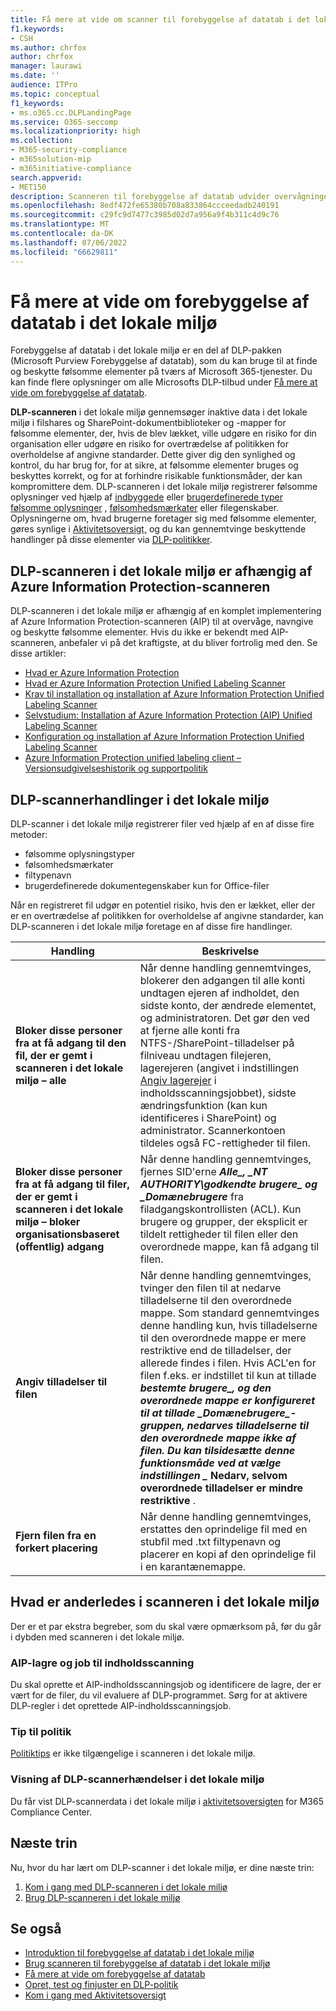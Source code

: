 ```yaml
---
title: Få mere at vide om scanner til forebyggelse af datatab i det lokale miljø
f1.keywords:
- CSH
ms.author: chrfox
author: chrfox
manager: laurawi
ms.date: ''
audience: ITPro
ms.topic: conceptual
f1_keywords:
- ms.o365.cc.DLPLandingPage
ms.service: O365-seccomp
ms.localizationpriority: high
ms.collection:
- M365-security-compliance
- m365solution-mip
- m365initiative-compliance
search.appverid:
- MET150
description: Scanneren til forebyggelse af datatab udvider overvågningen af filaktiviteter og beskyttende handlinger for disse filer til filshares i det lokale miljø og SharePoint-mapper og dokumentbiblioteker. Filer scannes og beskyttes af AIP-scanner (Azure Information Protection)
ms.openlocfilehash: 8edf472fe65380b708a833864ccceedadb240191
ms.sourcegitcommit: c29fc9d7477c3985d02d7a956a9f4b311c4d9c76
ms.translationtype: MT
ms.contentlocale: da-DK
ms.lasthandoff: 07/06/2022
ms.locfileid: "66629811"
---
```

# <a name="learn-about-the-data-loss-prevention-on-premises-scanner"></a>Få mere at vide om forebyggelse af datatab i det lokale miljø

Forebyggelse af datatab i det lokale miljø er en del af DLP-pakken (Microsoft Purview Forebyggelse af datatab), som du kan bruge til at finde og beskytte følsomme elementer på tværs af Microsoft 365-tjenester. Du kan finde flere oplysninger om alle Microsofts DLP-tilbud under [Få mere at vide om forebyggelse af datatab](dlp-learn-about-dlp.md).

**DLP-scanneren** i det lokale miljø gennemsøger inaktive data i det lokale miljø i filshares og SharePoint-dokumentbiblioteker og -mapper for følsomme elementer, der, hvis de blev lækket, ville udgøre en risiko for din organisation eller udgøre en risiko for overtrædelse af politikken for overholdelse af angivne standarder. Dette giver dig den synlighed og kontrol, du har brug for, for at sikre, at følsomme elementer bruges og beskyttes korrekt, og for at forhindre risikable funktionsmåder, der kan kompromittere dem. DLP-scanneren i det lokale miljø registrerer følsomme oplysninger ved hjælp af [indbyggede](sensitive-information-type-entity-definitions.md) eller [brugerdefinerede typer følsomme oplysninger](create-a-custom-sensitive-information-type.md) , [følsomhedsmærkater](sensitivity-labels.md) eller filegenskaber. Oplysningerne om, hvad brugerne foretager sig med følsomme elementer, gøres synlige i [Aktivitetsoversigt,](data-classification-activity-explorer.md) og du kan gennemtvinge beskyttende handlinger på disse elementer via [DLP-politikker](create-test-tune-dlp-policy.md).

## <a name="the-dlp-on-premises-scanner-relies-on-azure-information-protection-scanner"></a>DLP-scanneren i det lokale miljø er afhængig af Azure Information Protection-scanneren

DLP-scanneren i det lokale miljø er afhængig af en komplet implementering af Azure Information Protection-scanneren (AIP) til at overvåge, navngive og beskytte følsomme elementer. Hvis du ikke er bekendt med AIP-scanneren, anbefaler vi på det kraftigste, at du bliver fortrolig med den. Se disse artikler:

- [Hvad er Azure Information Protection](/azure/information-protection/what-is-information-protection)
- [Hvad er Azure Information Protection Unified Labeling Scanner](/azure/information-protection/deploy-aip-scanner)
- [Krav til installation og installation af Azure Information Protection Unified Labeling Scanner](/azure/information-protection/deploy-aip-scanner-prereqs)
- [Selvstudium: Installation af Azure Information Protection (AIP) Unified Labeling Scanner](/azure/information-protection/tutorial-install-scanner)
- [Konfiguration og installation af Azure Information Protection Unified Labeling Scanner](/azure/information-protection/deploy-aip-scanner-configure-install)
- [Azure Information Protection unified labeling client – Versionsudgivelseshistorik og supportpolitik](/azure/information-protection/rms-client/unifiedlabelingclient-version-release-history)

## <a name="dlp-on-premises-scanner-actions"></a>DLP-scannerhandlinger i det lokale miljø

DLP-scanner i det lokale miljø registrerer filer ved hjælp af en af disse fire metoder:

- følsomme oplysningstyper
- følsomhedsmærkater
- filtypenavn
- brugerdefinerede dokumentegenskaber kun for Office-filer 

Når en registreret fil udgør en potentiel risiko, hvis den er lækket, eller der er en overtrædelse af politikken for overholdelse af angivne standarder, kan DLP-scanneren i det lokale miljø foretage en af disse fire handlinger.

|Handling |Beskrivelse  |
|---------|---------|
|**Bloker disse personer fra at få adgang til den fil, der er gemt i scanneren i det lokale miljø – alle** | Når denne handling gennemtvinges, blokerer den adgangen til alle konti undtagen ejeren af indholdet, den sidste konto, der ændrede elementet, og administratoren. Det gør den ved at fjerne alle konti fra NTFS-/SharePoint-tilladelser på filniveau undtagen filejeren, lagerejeren (angivet i indstillingen [Angiv lagerejer](/azure/information-protection/deploy-aip-scanner-configure-install#use-a-data-loss-prevention-dlp-policy-public-preview) i indholdsscanningsjobbet), sidste ændringsfunktion (kan kun identificeres i SharePoint) og administrator. Scannerkontoen tildeles også FC-rettigheder til filen.|
|**Bloker disse personer fra at få adgang til filer, der er gemt i scanneren i det lokale miljø – bloker organisationsbaseret (offentlig) adgang**    |Når denne handling gennemtvinges, fjernes SID'erne **_Alle_*_, _*_NT AUTHORITY\godkendte brugere_*_ og _*_Domænebrugere_** fra filadgangskontrollisten (ACL). Kun brugere og grupper, der eksplicit er tildelt rettigheder til filen eller den overordnede mappe, kan få adgang til filen.|
|**Angiv tilladelser til filen**|Når denne handling gennemtvinges, tvinger den filen til at nedarve tilladelserne til den overordnede mappe. Som standard gennemtvinges denne handling kun, hvis tilladelserne til den overordnede mappe er mere restriktive end de tilladelser, der allerede findes i filen. Hvis ACL'en for filen f.eks. er indstillet til kun at tillade **_bestemte brugere_*_, og den overordnede mappe er konfigureret til at tillade _*_Domænebrugere_*_-gruppen, nedarves tilladelserne til den overordnede mappe ikke af filen. Du kan tilsidesætte denne funktionsmåde ved at vælge indstillingen _* Nedarv, selvom overordnede tilladelser er mindre restriktive** .|
|**Fjern filen fra en forkert placering**|Når denne handling gennemtvinges, erstattes den oprindelige fil med en stubfil med .txt filtypenavn og placerer en kopi af den oprindelige fil i en karantænemappe. 

## <a name="whats-different-in-the-on-premises-scanner"></a>Hvad er anderledes i scanneren i det lokale miljø

Der er et par ekstra begreber, som du skal være opmærksom på, før du går i dybden med scanneren i det lokale miljø.

### <a name="aip-repositories-and-content-scan-jobs"></a>AIP-lagre og job til indholdsscanning

Du skal oprette et AIP-indholdsscanningsjob og identificere de lagre, der er vært for de filer, du vil evaluere af DLP-programmet. Sørg for at aktivere DLP-regler i det oprettede AIP-indholdsscanningsjob.

### <a name="policy-tips"></a>Tip til politik

[Politiktips](use-notifications-and-policy-tips.md) er ikke tilgængelige i scanneren i det lokale miljø.


### <a name="viewing-dlp-on-premises-scanner-events"></a>Visning af DLP-scannerhændelser i det lokale miljø

Du får vist DLP-scannerdata i det lokale miljø i [aktivitetsoversigten](data-classification-activity-explorer.md) for M365 Compliance Center. 

## <a name="next-steps"></a>Næste trin

Nu, hvor du har lært om DLP-scanner i det lokale miljø, er dine næste trin:

1. [Kom i gang med DLP-scanneren i det lokale miljø](dlp-on-premises-scanner-get-started.md)
2. [Brug DLP-scanneren i det lokale miljø](dlp-on-premises-scanner-use.md)

## <a name="see-also"></a>Se også

- [Introduktion til forebyggelse af datatab i det lokale miljø](dlp-on-premises-scanner-get-started.md)
- [Brug scanneren til forebyggelse af datatab i det lokale miljø](dlp-on-premises-scanner-use.md)
- [Få mere at vide om forebyggelse af datatab](dlp-learn-about-dlp.md)
- [Opret, test og finjuster en DLP-politik](create-test-tune-dlp-policy.md)
- [Kom i gang med Aktivitetsoversigt](data-classification-activity-explorer.md)
